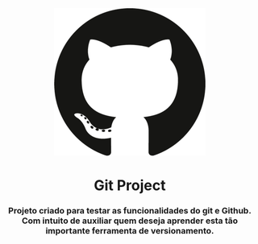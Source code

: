 <div align="center">
    <img src="/assets/github-logo.png" />
</div>

<h1 align="center">Git Project</h1>

<h3 align="center">
    Projeto criado para testar as funcionalidades do git e Github. Com intuito de auxiliar quem deseja aprender esta tão importante ferramenta de versionamento.
</h3>
